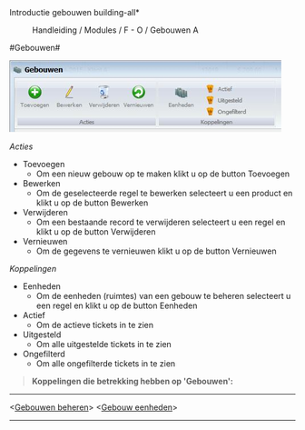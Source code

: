 <properties>
	<page>
		<title>Introductie gebouwen</title>
		<description>Introductie gebouwen</description>
		<context>building-all*</context>
	</page>
	<menu>
		<position>Handleiding / Modules / F - O / Gebouwen</position>
		<title>Introductie</title>
		<sort>A</sort>
	</menu>
</properties>

#Gebouwen#

![](images/gebouwen-buttonbalk.JPG)

*Acties*

- Toevoegen
	- Om een nieuw gebouw op te maken klikt u op de button Toevoegen
- Bewerken
	- Om de geselecteerde regel te bewerken selecteert u een product en klikt u op de button Bewerken
- Verwijderen
	- Om een bestaande record te verwijderen selecteert u een regel en klikt u op de button Verwijderen
- Vernieuwen
	- Om de gegevens te vernieuwen klikt u op de button Vernieuwen

*Koppelingen*

- Eenheden
	- Om de eenheden (ruimtes) van een gebouw te beheren selecteert u een regel en klikt u op de button Eenheden
- Actief
	- Om de actieve tickets in te zien 
- Uitgesteld
	- Om alle uitgestelde tickets in te zien
- Ongefilterd
	- Om alle ongefilterde tickets in te zien


> **Koppelingen die betrekking hebben op 'Gebouwen':**

----------

<[Gebouwen beheren](http://hybridsaas.support/pages/handleiding/modules/F-O/gebouwen/gebouwen%20beheren)>
<[Gebouw eenheden](http://hybridsaas.support/pages/handleiding/modules/F-O/gebouwen/gebouw-eenheden)>

----------